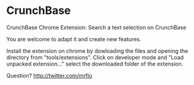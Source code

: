 CrunchBase
==========

CrunchBase Chrome Extension: Search a text selection on CrunchBase

You are welcome to adapt it and create new features.

Install the extension on chrome by dowloading the files and opening the directory from "tools/extensions". 
Click on developer mode and "Load unpacked extension..." select the downloaded folder of the extension.

Question? http://twitter.com/mrflo 
